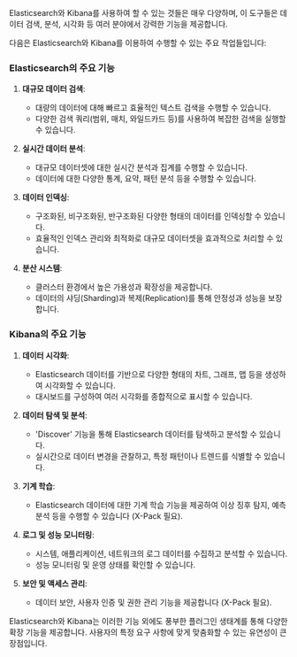 Elasticsearch와 Kibana를 사용하여 할 수 있는 것들은 매우 다양하며, 이 도구들은 데이터 검색, 분석, 시각화 등 여러 분야에서 강력한 기능을 제공합니다.

다음은 Elasticsearch와 Kibana를 이용하여 수행할 수 있는 주요 작업들입니다:

### Elasticsearch의 주요 기능

1. **대규모 데이터 검색**:
   - 대량의 데이터에 대해 빠르고 효율적인 텍스트 검색을 수행할 수 있습니다.
   - 다양한 검색 쿼리(범위, 매치, 와일드카드 등)를 사용하여 복잡한 검색을 실행할 수 있습니다.

2. **실시간 데이터 분석**:
   - 대규모 데이터셋에 대한 실시간 분석과 집계를 수행할 수 있습니다.
   - 데이터에 대한 다양한 통계, 요약, 패턴 분석 등을 수행할 수 있습니다.

3. **데이터 인덱싱**:
   - 구조화된, 비구조화된, 반구조화된 다양한 형태의 데이터를 인덱싱할 수 있습니다.
   - 효율적인 인덱스 관리와 최적화로 대규모 데이터셋을 효과적으로 처리할 수 있습니다.

4. **분산 시스템**:
   - 클러스터 환경에서 높은 가용성과 확장성을 제공합니다.
   - 데이터의 샤딩(Sharding)과 복제(Replication)를 통해 안정성과 성능을 보장합니다.

### Kibana의 주요 기능

1. **데이터 시각화**:
   - Elasticsearch 데이터를 기반으로 다양한 형태의 차트, 그래프, 맵 등을 생성하여 시각화할 수 있습니다.
   - 대시보드를 구성하여 여러 시각화를 종합적으로 표시할 수 있습니다.

2. **데이터 탐색 및 분석**:
   - 'Discover' 기능을 통해 Elasticsearch 데이터를 탐색하고 분석할 수 있습니다.
   - 실시간으로 데이터 변경을 관찰하고, 특정 패턴이나 트렌드를 식별할 수 있습니다.

3. **기계 학습**:
   - Elasticsearch 데이터에 대한 기계 학습 기능을 제공하여 이상 징후 탐지, 예측 분석 등을 수행할 수 있습니다 (X-Pack 필요).

4. **로그 및 성능 모니터링**:
   - 시스템, 애플리케이션, 네트워크의 로그 데이터를 수집하고 분석할 수 있습니다.
   - 성능 모니터링 및 운영 상태를 확인할 수 있습니다.

5. **보안 및 액세스 관리**:
   - 데이터 보안, 사용자 인증 및 권한 관리 기능을 제공합니다 (X-Pack 필요).

Elasticsearch와 Kibana는 이러한 기능 외에도 풍부한 플러그인 생태계를 통해 다양한 확장 기능을 제공합니다. 사용자의 특정 요구 사항에 맞게 맞춤화할 수 있는 유연성이 큰 장점입니다.
